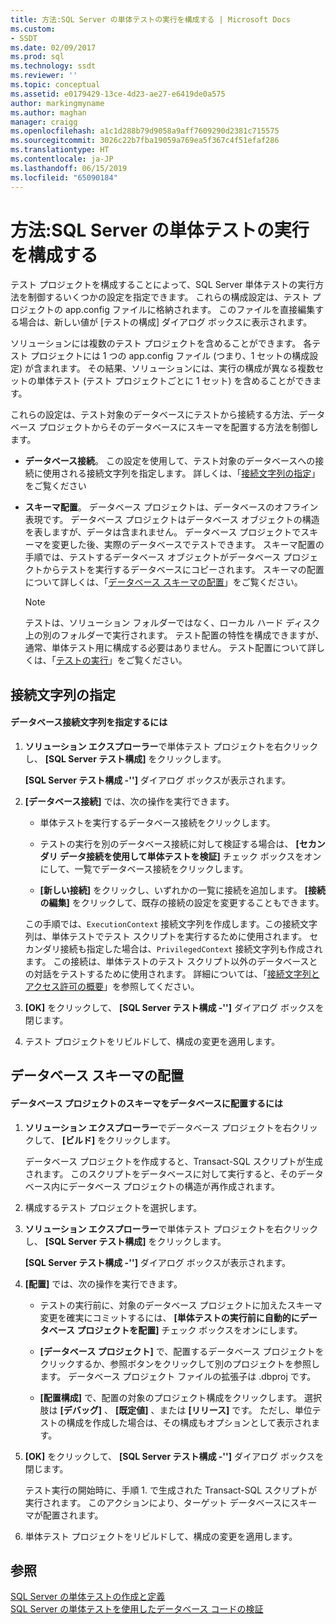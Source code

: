 ```yaml
---
title: 方法:SQL Server の単体テストの実行を構成する | Microsoft Docs
ms.custom:
- SSDT
ms.date: 02/09/2017
ms.prod: sql
ms.technology: ssdt
ms.reviewer: ''
ms.topic: conceptual
ms.assetid: e0179429-13ce-4d23-ae27-e6419de0a575
author: markingmyname
ms.author: maghan
manager: craigg
ms.openlocfilehash: a1c1d288b79d9058a9aff7609290d2381c715575
ms.sourcegitcommit: 3026c22b7fba19059a769ea5f367c4f51efaf286
ms.translationtype: HT
ms.contentlocale: ja-JP
ms.lasthandoff: 06/15/2019
ms.locfileid: "65090184"
---
```

# <a name="how-to-configure-sql-server-unit-test-execution"></a>方法:SQL Server の単体テストの実行を構成する
テスト プロジェクトを構成することによって、SQL Server 単体テストの実行方法を制御するいくつかの設定を指定できます。 これらの構成設定は、テスト プロジェクトの app.config ファイルに格納されます。 このファイルを直接編集する場合は、新しい値が [テストの構成] ダイアログ ボックスに表示されます。  
  
ソリューションには複数のテスト プロジェクトを含めることができます。 各テスト プロジェクトには 1 つの app.config ファイル (つまり、1 セットの構成設定) が含まれます。 その結果、ソリューションには、実行の構成が異なる複数セットの単体テスト (テスト プロジェクトごとに 1 セット) を含めることができます。  
  
これらの設定は、テスト対象のデータベースにテストから接続する方法、データベース プロジェクトからそのデータベースにスキーマを配置する方法を制御します。  
  
-   **データベース接続**。 この設定を使用して、テスト対象のデータベースへの接続に使用される接続文字列を指定します。 詳しくは、「[接続文字列の指定](#SpecifyConnectionStrings)」をご覧ください  
  
-   **スキーマ配置**。 データベース プロジェクトは、データベースのオフライン表現です。 データベース プロジェクトはデータベース オブジェクトの構造を表しますが、データは含まれません。 データベース プロジェクトでスキーマを変更した後、実際のデータベースでテストできます。 スキーマ配置の手順では、テストするデータベース オブジェクトがデータベース プロジェクトからテストを実行するデータベースにコピーされます。 スキーマの配置について詳しくは、「[データベース スキーマの配置](#DeployingDBSchema)」をご覧ください。  
  
    > [!NOTE]  
    > テストは、ソリューション フォルダーではなく、ローカル ハード ディスク上の別のフォルダーで実行されます。 テスト配置の特性を構成できますが、通常、単体テスト用に構成する必要はありません。 テスト配置について詳しくは、「[テストの実行](https://msdn.microsoft.com/library/dd286680(VS.100).aspx)」をご覧ください。  
  
## <a name="SpecifyConnectionStrings"></a>接続文字列の指定  
  
#### <a name="to-specify-database-connection-strings"></a>データベース接続文字列を指定するには  
  
1.  **ソリューション エクスプローラー**で単体テスト プロジェクトを右クリックし、 **[SQL Server テスト構成]** をクリックします。  
  
    **[SQL Server テスト構成 -'<projectname>']** ダイアログ ボックスが表示されます。  
  
2.  **[データベース接続]** では、次の操作を実行できます。  
  
    -   単体テストを実行するデータベース接続をクリックします。  
  
    -   テストの実行を別のデータベース接続に対して検証する場合は、 **[セカンダリ データ接続を使用して単体テストを検証]** チェック ボックスをオンにして、一覧でデータベース接続をクリックします。  
  
    -   **[新しい接続]** をクリックし、いずれかの一覧に接続を追加します。 **[接続の編集]** をクリックして、既存の接続の設定を変更することもできます。  
  
    この手順では、`ExecutionContext` 接続文字列を作成します。この接続文字列は、単体テストでテスト スクリプトを実行するために使用されます。 セカンダリ接続も指定した場合は、`PrivilegedContext` 接続文字列も作成されます。 この接続は、単体テストのテスト スクリプト以外のデータベースとの対話をテストするために使用されます。 詳細については、「[接続文字列とアクセス許可の概要](../ssdt/overview-of-connection-strings-and-permissions.md)」を参照してください。  
  
3.  **[OK]** をクリックして、 **[SQL Server テスト構成 -'<projectname>']** ダイアログ ボックスを閉じます。  
  
4.  テスト プロジェクトをリビルドして、構成の変更を適用します。  
  
## <a name="DeployingDBSchema"></a>データベース スキーマの配置  
  
#### <a name="to-deploy-to-a-database-the-schema-of-a-database-project"></a>データベース プロジェクトのスキーマをデータベースに配置するには  
  
1.  **ソリューション エクスプローラー**でデータベース プロジェクトを右クリックして、 **[ビルド]** をクリックします。  
  
    データベース プロジェクトを作成すると、Transact\-SQL スクリプトが生成されます。 このスクリプトをデータベースに対して実行すると、そのデータベース内にデータベース プロジェクトの構造が再作成されます。  
  
2.  構成するテスト プロジェクトを選択します。  
  
3.  **ソリューション エクスプローラー**で単体テスト プロジェクトを右クリックし、 **[SQL Server テスト構成]** をクリックします。  
  
    **[SQL Server テスト構成 -'<projectname>']** ダイアログ ボックスが表示されます。  
  
4.  **[配置]** では、次の操作を実行できます。  
  
    -   テストの実行前に、対象のデータベース プロジェクトに加えたスキーマ変更を確実にコミットするには、 **[単体テストの実行前に自動的にデータベース プロジェクトを配置]** チェック ボックスをオンにします。  
  
    -   **[データベース プロジェクト]** で、配置するデータベース プロジェクトをクリックするか、参照ボタンをクリックして別のプロジェクトを参照します。 データベース プロジェクト ファイルの拡張子は .dbproj です。  
  
    -   **[配置構成]** で、配置の対象のプロジェクト構成をクリックします。 選択肢は **[デバッグ]** 、 **[既定値]** 、または **[リリース]** です。 ただし、単位テストの構成を作成した場合は、その構成もオプションとして表示されます。  
  
5.  **[OK]** をクリックして、 **[SQL Server テスト構成 -'<projectname>']** ダイアログ ボックスを閉じます。  
  
    テスト実行の開始時に、手順 1. で生成された Transact\-SQL スクリプトが実行されます。 このアクションにより、ターゲット データベースにスキーマが配置されます。  
  
6.  単体テスト プロジェクトをリビルドして、構成の変更を適用します。  
  
## <a name="see-also"></a>参照  
[SQL Server の単体テストの作成と定義](../ssdt/creating-and-defining-sql-server-unit-tests.md)  
[SQL Server の単体テストを使用したデータベース コードの検証](../ssdt/verifying-database-code-by-using-sql-server-unit-tests.md)  
  
